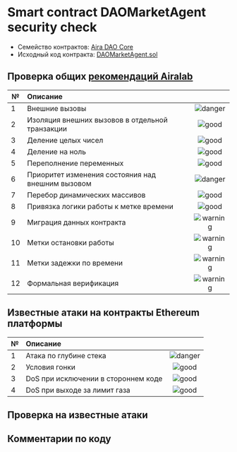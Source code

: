 # Smart contract DAOMarketAgent security check

- Семейство контрактов: [Aira DAO Core][1]
- Исходный код контракта: [DAOMarketAgent.sol](https://github.com/airalab/core/master/sol/market/DAOMarketAgent.sol)

## Проверка общих [рекомендаций Airalab][2]

| № | Описание                                             | |
|---|:-----------------------------------------------------|:--------------------------:|
| 1 | Внешние вызовы                                       | ![danger](https://cdn.rawgit.com/primer/octicons/master/build/svg/flame.svg)  |
| 2 | Изоляция внешних вызовов в отдельной транзакции      | ![good](https://cdn.rawgit.com/primer/octicons/master/build/svg/check.svg) |
| 3 | Деление целых чисел                                  | ![good](https://cdn.rawgit.com/primer/octicons/master/build/svg/check.svg)     |
| 4 | Деление на ноль                                      | ![good](https://cdn.rawgit.com/primer/octicons/master/build/svg/check.svg)        |
| 5 | Переполнение переменных                              | ![good](https://cdn.rawgit.com/primer/octicons/master/build/svg/check.svg)   |
| 6 | Приоритет изменения состояния над внешним вызовом    | ![danger](https://cdn.rawgit.com/primer/octicons/master/build/svg/flame.svg) | 
| 7 | Перебор динамических массивов                        | ![good](https://cdn.rawgit.com/primer/octicons/master/build/svg/check.svg) | 
| 8 | Привязка логики работы к метке времени               | ![good](https://cdn.rawgit.com/primer/octicons/master/build/svg/check.svg) |
| 9 | Миграция данных контракта                            | ![warning](https://cdn.rawgit.com/primer/octicons/master/build/svg/issue-opened.svg)  |
|10 | Метки остановки работы                               | ![warning](https://cdn.rawgit.com/primer/octicons/master/build/svg/issue-opened.svg)|
|11 | Метки задежки по времени                             | ![warning](https://cdn.rawgit.com/primer/octicons/master/build/svg/issue-opened.svg)     |
|12 | Формальная верификация                               | ![warning](https://cdn.rawgit.com/primer/octicons/master/build/svg/issue-opened.svg)   |


## Известные атаки на контракты Ethereum платформы

| № | Описание                                             |  |
|---|:-----------------------------------------------------|:-------------------:|
| 1 | Атака по глубине стека                               | ![danger](https://cdn.rawgit.com/primer/octicons/master/build/svg/flame.svg)   |
| 2 | Условия гонки                                        | ![good](https://cdn.rawgit.com/primer/octicons/master/build/svg/check.svg)|
| 3 | DoS при исключении в стороннем коде                  | ![good](https://cdn.rawgit.com/primer/octicons/master/build/svg/check.svg)     |
| 4 | DoS при выходе за лимит газа                         | ![good](https://cdn.rawgit.com/primer/octicons/master/build/svg/check.svg) |

## Проверка на известные атаки

## Комментарии по коду


[1]: https://github.com/airalab/core 
[2]: https://github.com/airalab
